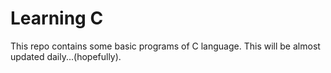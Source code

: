 
# Learning C

This repo contains some basic programs of C language.
This will be almost updated daily...(hopefully).

